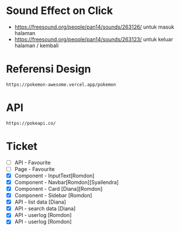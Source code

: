 # Sound Effect on Click

- https://freesound.org/people/pan14/sounds/263126/ untuk masuk halaman
- https://freesound.org/people/pan14/sounds/263123/ untuk keluar halaman / kembali

# Referensi Design

`https://pokemon-awesome.vercel.app/pokemon`

# API

`https://pokeapi.co/`

# Ticket

- [ ] API - Favourite
- [ ] Page - Favourite
- [x] Component - InputText[Romdon]
- [x] Component - Navbar[Romdon][Syailendra]
- [x] Component - Card [Diana][Romdon]
- [x] Component - Sidebar [Romdon]
- [x] API - list data [Diana]
- [x] API - search data [Diana]
- [x] API - userlog [Romdon]
- [x] API - userlog [Romdon]
